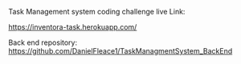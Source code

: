 Task Management system coding challenge live Link:

https://inventora-task.herokuapp.com/

Back end repository: https://github.com/DanielFleace1/TaskManagmentSystem_BackEnd
